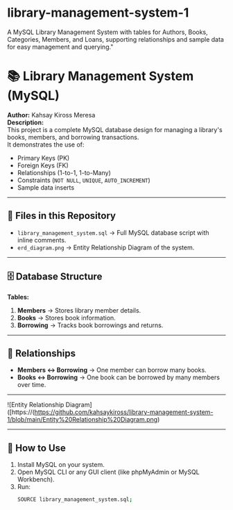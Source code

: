 # library-management-system-1
A MySQL Library Management System with tables for Authors, Books, Categories, Members, and Loans, supporting relationships and sample data for easy management and querying."
# 📚 Library Management System (MySQL)

**Author:** Kahsay Kiross Meresa  
**Description:**  
This project is a complete MySQL database design for managing a library's books, members, and borrowing transactions.  
It demonstrates the use of:
- Primary Keys (PK)
- Foreign Keys (FK)
- Relationships (1-to-1, 1-to-Many)
- Constraints (`NOT NULL`, `UNIQUE`, `AUTO_INCREMENT`)
- Sample data inserts

---

## 📂 Files in this Repository
- `library_management_system.sql` → Full MySQL database script with inline comments.
- `erd_diagram.png` → Entity Relationship Diagram of the system.

---

## 🗄️ Database Structure

**Tables:**
1. **Members** → Stores library member details.
2. **Books** → Stores book information.
3. **Borrowing** → Tracks book borrowings and returns.

---

## 🔗 Relationships

- **Members ↔ Borrowing** → One member can borrow many books.
- **Books ↔ Borrowing** → One book can be borrowed by many members over time.

---

![Entity Relationship Diagram]([https://(https://github.com/kahsaykiross/library-management-system-1/blob/main/Entity%20Relationship%20Diagram.png)

---

## 🚀 How to Use
1. Install MySQL on your system.
2. Open MySQL CLI or any GUI client (like phpMyAdmin or MySQL Workbench).
3. Run:
   ```bash
   SOURCE library_management_system.sql;
